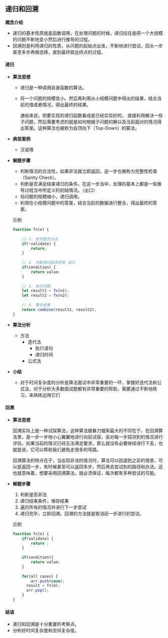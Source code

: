 ## 递归和回溯

**概念介绍**

- 递归的基本性质就是函数调用，在处理问题的时候，递归往往是把一个大规模的问题不断地变小然后进行推导的过程。
- 回溯则是利用递归的性质，从问题的起始点出发，不断地进行尝试，回头一步甚至多步再做选择，直到最终抵达终点的过程。

#### 递归

- **算法思想**

  - 递归是一种调用自身函数的算法。

  - 将一个问题的规模变小。然后再利用从小规模问题中得出的结果，结合当前的值或者情况，得出最终的结果。

    通俗来说，把要实现的递归函数看成是已经实现好的， 直接利用解决一些子问题，然后需要考虑的就是如何根据子问题的解以及当前面对的情况得出答案。这种算法也被称为自顶向下（Top-Down）的算法。

- **典型案例**

  - 汉诺塔

- **解题步骤**

  - 判断情况的合法性，如果非法就立即返回，这一步也被称为完整性检查（Sanity Check）。
  - 判断是否满足结束递归的条件。在这一步当中，处理的基本上都是一些推导过程当中所定义的初始情况。（出口）
  - 将问题的规模缩小，递归调用。
  - 利用在小规模问题中的答案，结合当前的数据进行整合，得出最终的答案。

  示例

  ```js
  function fn(n) {
      
      // 1. 检测是否合法
      if(!validate) {
          return;
      }
      
      // 2. 判断递归是否结束 出口
      if(condition) {
          return value;
      }
      
      // 3. 拆分问题
      let result1 = fn(n1);
      let result2 = fn(n2);
      
      // 4. 整合结果
      return combine(result1, result2);
  }
  ```

- **算法分析**

  - 方法
    - 迭代法
      - 执行语句
      - 递归时间
    - 公式法

- **小结**

  - 对于时间复杂度的分析是算法面试中非常重要的一环，掌握好迭代法和公式法，对于分析大多数面试题都有非常重要的帮助，需要通过不断地练习，来熟练运用它们

#### 回溯

- **算法思想**

  回溯实际上是一种试探算法，这种算法跟暴力搜索最大的不同在于，在回溯算法里，是一步一步地小心翼翼地进行向前试探，会对每一步探测到的情况进行评估，如果当前的情况已经无法满足要求，那么就没有必要继续进行下去，也就是说，它可以帮助我们避免走很多的弯路。

  回溯算法的特点在于，当出现非法的情况时，算法可以回退到之前的情景，可以是返回一步，有时候甚至可以返回多步，然后再去尝试别的路径和办法。这也就意味着，想要采用回溯算法，就必须保证，每次都有多种尝试的可能。

- **解题步骤**

  1. 判断是否非法
  2. 递归结束条件，保存结果
  3. 遍历所有的情况并进行下一步尝试
  4. 递归完毕，立即回溯。回溯的方法就是取消前一步进行的尝试。

  示例

  ```js
  function fn(n) {
      if(validate) {
          return ;
      }
      
      if(condition){
          return value;
      }
      
      for(all cases) {
          arr.push(case);
      	result = fn(m);
      	arr.pop();
      }
  }
  ```

#### 结语

- 递归和回溯是十分重要的考察点。
- 分析好时间复杂度和空间复杂度。

